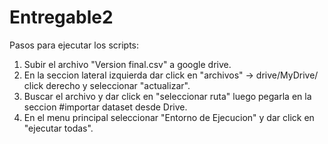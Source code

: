 # Entregable2

Pasos para ejecutar los scripts:

1.  Subir el archivo "Version final.csv" a google drive.
2.  En la seccion lateral izquierda dar click en "archivos" -> drive/MyDrive/ click derecho y seleccionar "actualizar".
3.  Buscar el archivo y dar click en "seleccionar ruta" luego pegarla en la seccion #importar dataset desde Drive.
4.  En el menu principal seleccionar "Entorno de Ejecucion" y dar click en "ejecutar todas".
